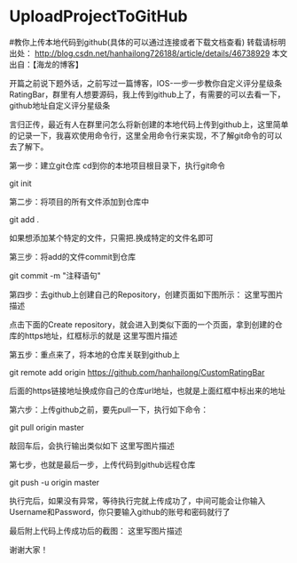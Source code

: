 # UploadProjectToGitHub
#教你上传本地代码到github(具体的可以通过连接或者下载文档查看)
转载请标明出处： 
http://blog.csdn.net/hanhailong726188/article/details/46738929 
本文出自：【海龙的博客】

开篇之前说下题外话，之前写过一篇博客，IOS-一步一步教你自定义评分星级条RatingBar，群里有人想要源码，我上传到github上了，有需要的可以去看一下，github地址自定义评分星级条

言归正传，最近有人在群里问怎么将新创建的本地代码上传到github上，这里简单的记录一下，我喜欢使用命令行，这里全用命令行来实现，不了解git命令的可以去了解下。

第一步：建立git仓库 
cd到你的本地项目根目录下，执行git命令

git init

第二步：将项目的所有文件添加到仓库中

git add .

如果想添加某个特定的文件，只需把.换成特定的文件名即可

第三步：将add的文件commit到仓库

git commit -m "注释语句"

第四步：去github上创建自己的Repository，创建页面如下图所示： 
这里写图片描述

点击下面的Create repository，就会进入到类似下面的一个页面，拿到创建的仓库的https地址，红框标示的就是 
这里写图片描述

第五步：重点来了，将本地的仓库关联到github上

git remote add origin https://github.com/hanhailong/CustomRatingBar

后面的https链接地址换成你自己的仓库url地址，也就是上面红框中标出来的地址

第六步：上传github之前，要先pull一下，执行如下命令：

git pull origin master

敲回车后，会执行输出类似如下 
这里写图片描述

第七步，也就是最后一步，上传代码到github远程仓库

git push -u origin master

执行完后，如果没有异常，等待执行完就上传成功了，中间可能会让你输入Username和Password，你只要输入github的账号和密码就行了

最后附上代码上传成功后的截图： 
这里写图片描述

谢谢大家！
